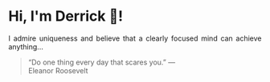 # Hi, I'm Derrick 👋!
<p align="justify">I admire uniqueness and believe that a clearly focused mind can achieve anything...</p> 
<!-- #quote-start -->
<blockquote>&ldquo;Do one thing every day that scares you.&rdquo; &mdash; <footer>Eleanor Roosevelt</footer></blockquote>
<!-- #quote-end -->
